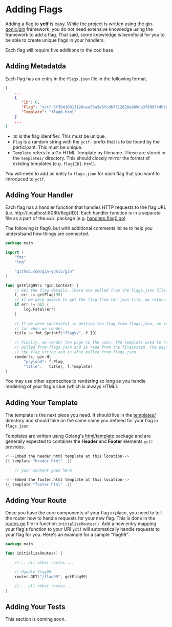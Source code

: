 # Adding Flags

Adding a flag to **yctf** is easy. While the project is written using the [gin-gonic/gin](https://github.com/gin-gonic/gin) framework, you do not need extensive knowledge using the framework to add a flag. That said, some knowledge is beneficial for you to be able to create unique flags in your handlers. 

Each flag will require five additions to the cod base.

## Adding Metadatda

Each flag has an entry in the `flags.json` file in the following format.

```json
[
    ...
    {
       "ID": 0,
       "Flag": "yctf-5f39410913126cea50a3e6fcdb7312628a869da376985fdb7ef7d0a41254a0e3", 
       "Template": "flag0.html"
    }
    ...
]
```

- `ID` is the flag identifier. This must be unique.
- `Flag` is a random string with the `yctf-` prefix that is to be found by the participant. This must be unique.
- `Template` refers to a Go HTML Template by filename. These are stored in the `templates/` directory. This should closely mirror the format of existing templates (e.g. `flag{ID}.html`).

You will need to add an entry to `flags.json` for each flag that you want to introduced to `yctf`.

## Adding Your Handler

Each flag has a handler function that handles HTTP requests to the flag URL (i.e. http://localhost:8080/flag{ID}). Each handler function is in a separate file as a part of the `main` package (e.g. [handlers.flag0.go](../handlers.flag0.go))

The following is flag0, but with additional comments inline to help you understsand how things are connected. 

```go
package main

import (
	"fmt"
	"log"

	"github.com/gin-gonic/gin"
)

func getFlag99(c *gin.Context) {
    // Get the flag details. These are pulled from the flags.json file.
    f, err := getFlag(99)
    // If we were unable to get the flag from teh json file, we return an error
	if err != nil {
		log.Fatal(err)
    }
    
    // If we were successful in getting the flag from flags.json, we set our page title
    // for when we render.
	title := fmt.Sprintf("flag%v", f.ID)

    // Finally, we render the page to the user. The template used to render the page is
    // pulled from flags.json and is read from the filesystem. The payload contains
    // the flag string and is also pulled from flags.json.
	render(c, gin.H{
		"payload": f.Flag,
		"title":   title}, f.Template)
}
```

You may use other approaches to rendering so long as you handle rendering of your flag's clue (which is always HTML). 


## Adding Your Template

The template is the next piece you need. It should live in the [templates/](../templates/) directory and should take on the same name you defined for your flag in `flags.json`. 

Templates are written using Golang's [html/template](https://golang.org/pkg/html/template/) package and are generally expected to container the **Header** and **Footer** elements `yctf` provides.

```go
<!--Embed the header.html template at this location-->
{{ template "header.html" .}}

    // your content goes here

<!--Embed the footer.html template at this location-->
{{ template "footer.html" .}}
```

## Adding Your Route

Once you have the core components of your flag in place, you need to tell the router how to handle requests for your new flag. This is done in the [routes.go](../routes.go) file in function `initializeRoutes()`. Add a new entry mapping your flag's function to your URI `yctf` will automatically handle requests to your flag for you. Here's an example for a sample "flag99".

```go
package main

func initializeRoutes() {

    //... all other routes ...

	// Handle flag99
    router.GET("/flag99", getFlag99)

    //... all other routes ...
}
```

## Adding Your Tests

This section is coming soon.